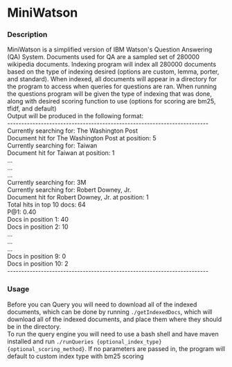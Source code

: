 # MiniWatson

### Description
MiniWatson is a simplified version of IBM Watson's Question Answering (QA) System. Documents used for QA are a sampled set of 280000 wikipedia documents. Indexing program will index all 280000 documents based on the type of indexing desired (options are custom, lemma, porter, and standard). When indexed, all documents will appear in a directory for the program to access when queries for questions are ran. When running the questions program will be given the type of indexing that was done, along with desired scoring function to use (options for scoring are bm25, tfidf, and default)  
Output will be produced in the following format:  
*------------------------------------------------------------------------*  
Currently searching for: The Washington Post  
Document hit for The Washington Post at position: 5  
Currently searching for: Taiwan  
Document hit for Taiwan at position: 1   
...  
...  
...  
Currently searching for: 3M  
Currently searching for: Robert Downey, Jr.  
Document hit for Robert Downey, Jr. at position: 1  
Total hits in top 10 docs: 64  
P@1: 0.40  
Docs in position 1: 40  
Docs in position 2: 10  
...  
...  
...  
Docs in position 9: 0  
Docs in position 10: 2  
*------------------------------------------------------------------------*  
### Usage
Before you can Query you will need to download all of the indexed documents, which can be done by running `./getIndexedDocs`, which will download all of the indexed documents, and place them where they should be in the directory.  
To run the query engine you will need to use a bash shell and have maven installed and run `./runQueries {optional_index_type} {optional_scoring_method}`. If no parameters are passed in, the program will default to custom index type with bm25 scoring  
